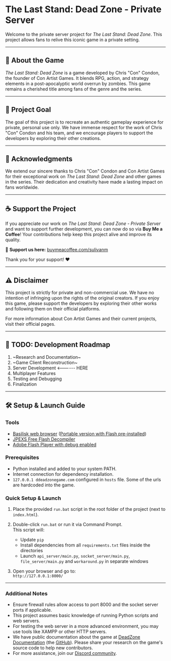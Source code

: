 # The Last Stand: Dead Zone - Private Server

Welcome to the private server project for *The Last Stand: Dead Zone*. This project allows fans to relive this iconic game in a private setting.

---

## 📖 About the Game

*The Last Stand: Dead Zone* is a game developed by Chris "Con" Condon, the founder of Con Artist Games. It blends RPG, action, and strategy elements in a post-apocalyptic world overrun by zombies. This game remains a cherished title among fans of the genre and the series.

---

## 🎯 Project Goal

The goal of this project is to recreate an authentic gameplay experience for private, personal use only. We have immense respect for the work of Chris "Con" Condon and his team, and we encourage players to support the developers by exploring their other creations.

---

## 🙏 Acknowledgments

We extend our sincere thanks to Chris "Con" Condon and Con Artist Games for their exceptional work on *The Last Stand: Dead Zone* and other games in the series. Their dedication and creativity have made a lasting impact on fans worldwide.

---

## ☕ Support the Project  

If you appreciate our work on *The Last Stand: Dead Zone - Private Server* and want to support further development, you can now do so via **Buy Me a Coffee**! Your contributions help keep this project alive and improve its quality.  

🔗 **Support us here:** [buymeacoffee.com/sulivanm](https://buymeacoffee.com/sulivanm)  

Thank you for your support! ❤️  

---

## ⚠️ Disclaimer

This project is strictly for private and non-commercial use. We have no intention of infringing upon the rights of the original creators. If you enjoy this game, please support the developers by exploring their other works and following them on their official platforms.

For more information about Con Artist Games and their current projects, visit their official pages.

---

## 📝 TODO: Development Roadmap

1. ~Research and Documentation~
2. ~Game Client Reconstruction~
3. Server Development <------ HERE
4. Multiplayer Features  
5. Testing and Debugging  
6. Finalization  

---

## 🛠️ Setup & Launch Guide

### Tools

- [Basilisk web browser](https://www.basilisk-browser.org/) ([Portable version with Flash pre-installed](https://www.mediafire.com/file/tmecqq7ke0uhqm7/Basilisk_with_Flash_%2528debug%2529.zip/file))
- [JPEXS Free Flash Decompiler](https://github.com/jindrapetrik/jpexs-decompiler)
- [Adobe Flash Player with debug enabled](https://archive.org/details/flashplayer32.0.0.465_win_debug_npapi_patched)

### Prerequisites
- Python installed and added to your system PATH.  
- Internet connection for dependency installation.
- `127.0.0.1 ddeadzonegame.com` configured in `hosts` file. Some of the urls are hardcoded into the game.

### Quick Setup & Launch

1. Place the provided `run.bat` script in the root folder of the project (next to `index.html`).

2. Double-click `run.bat` or run it via Command Prompt.  
   This script will:  
   - Update `pip`  
   - Install dependencies from all `requirements.txt` files inside the directories  
   - Launch `api_server/main.py`, `socket_server/main.py`, `file_server/main.py` and `workaround.py` in separate windows  

3. Open your browser and go to:  
   `http://127.0.0.1:8000/`  

---

### Additional Notes
- Ensure firewall rules allow access to port 8000 and the socket server ports if applicable.  
- This project assumes basic knowledge of running Python scripts and web servers.  
- For testing the web server in a more advanced environment, you may use tools like XAMPP or other HTTP servers.
- We have public documentation about the game at [DeadZone Documentation](https://dead-zone-documentation.vercel.app/) (the [GitHub](https://github.com/glennhenry/DeadZone-Documentation)). Please share your research on the game's source code to help new contributors.
- For more assistance, join our [Discord community](https://discord.gg/Q5dTKrPmfq).
